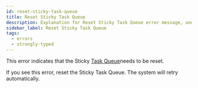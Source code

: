 ```yaml
---
id: reset-sticky-task-queue
title: Reset Sticky Task Queue
description: Explanation for Reset Sticky Task Queue error message, and how to fix it.
sidebar_label: Reset Sticky Task Queue
tags:
  - errors
  - strongly-typed
---
```


This error indicates that the Sticky [Task Queue](/tasks#task-queue)needs to be reset.

If you see this error, reset the Sticky Task Queue.
The system will retry automatically.
